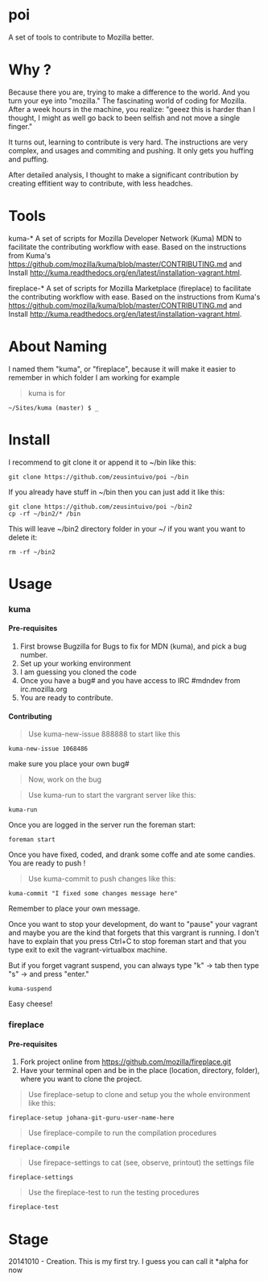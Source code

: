 poi
===

A set of tools to contribute to Mozilla better. 

Why ?
=======
Because there you are, trying to make a difference to the world. And you turn your eye into "mozilla." The fascinating world of coding for Mozilla. After a week hours in the machine, you realize: "geeez this is harder than I thought, I might as well go back to been selfish and not move a single finger." 

It turns out, learning to contribute is very hard. The instructions are very complex, and usages and commiting and pushing. It only gets you huffing and puffing.

After detailed analysis, I thought to make a significant contribution by creating effitient way to contribute, with less headches. 


Tools 
======

kuma-* A set of scripts for Mozilla Developer Network (Kuma) MDN to facilitate the contributing workflow with ease. Based on the instructions from Kuma's https://github.com/mozilla/kuma/blob/master/CONTRIBUTING.md and Install http://kuma.readthedocs.org/en/latest/installation-vagrant.html.

fireplace-* A set of scripts for Mozilla Marketplace (fireplace) to facilitate the contributing workflow with ease. Based on the instructions from Kuma's https://github.com/mozilla/kuma/blob/master/CONTRIBUTING.md and Install http://kuma.readthedocs.org/en/latest/installation-vagrant.html.

About Naming
=====
I named them "kuma", or "fireplace", because it will make it easier to remember in which folder I am working for example

> kuma is for

~~~
~/Sites/kuma (master) $ _
~~~



Install 
======
I recommend to git clone it or append it to ~/bin like this:

~~~~
git clone https://github.com/zeusintuivo/poi ~/bin
~~~~

If you already have stuff in ~/bin
then you can just add it like this:

~~~~
git clone https://github.com/zeusintuivo/poi ~/bin2
cp -rf ~/bin2/* /bin
~~~~

This will leave ~/bin2 directory folder in your ~/
if you want you want to delete it:

~~~~
rm -rf ~/bin2
~~~~

Usage
=====

### kuma

#### Pre-requisites 
1. First browse Bugzilla for Bugs to fix for MDN (kuma), and pick a bug number. 
2. Set up your working environment 
3. I am guessing you cloned the code
4. Once you have a bug# and you have access to IRC #mdndev from irc.mozilla.org
5. You are ready to contribute.

#### Contributing

> Use kuma-new-issue 888888 to start like this 

~~~
kuma-new-issue 1068486
~~~

make sure you place your own bug#

> Now, work on the bug

> Use kuma-run to start the vargrant server like this: 

~~~
kuma-run
~~~

Once you are logged in the server run the foreman start:

~~~
foreman start
~~~

Once you have fixed, coded, and drank some coffe and ate some candies. 
You are ready to push !

> Use kuma-commit to push changes like this:

~~~
kuma-commit "I fixed some changes message here"
~~~

Remember to place your own message.

Once you want to stop your development, do want to "pause" your vagrant
and maybe you are the kind that forgets that this vargrant is running.
I don't have to explain that you press Ctrl+C to stop foreman start
and that you type exit to exit the vagrant-virtualbox machine. 

But if you forget vagrant suspend, you can always type "k" -> tab
then type "s" -> and press "enter."

~~~
kuma-suspend
~~~

Easy cheese!


### fireplace 

#### Pre-requisites 
1. Fork project online from https://github.com/mozilla/fireplace.git
2. Have your terminal open and be in the place (location, directory, folder), where you want to clone the project. 

> Use fireplace-setup to clone and setup you the whole environment like this:

~~~
fireplace-setup johana-git-guru-user-name-here
~~~

> Use fireplace-compile to run the compilation procedures

~~~
fireplace-compile
~~~

> Use firepace-settings to cat (see, observe, printout) the settings file

~~~
fireplace-settings
~~~

> Use the fireplace-test to run the testing procedures

~~~ 
fireplace-test
~~~




Stage
=====
20141010 - Creation. This is my first try. I guess you can call it *alpha for now



